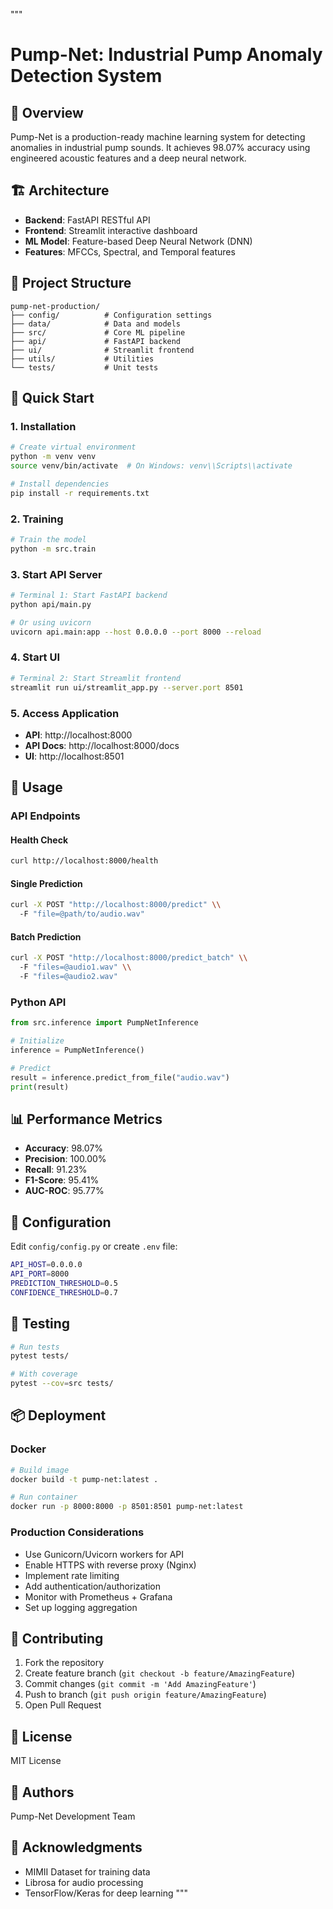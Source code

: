 """
# Pump-Net: Industrial Pump Anomaly Detection System

## 🎯 Overview
Pump-Net is a production-ready machine learning system for detecting anomalies in industrial pump sounds. It achieves 98.07% accuracy using engineered acoustic features and a deep neural network.

## 🏗️ Architecture
- **Backend**: FastAPI RESTful API
- **Frontend**: Streamlit interactive dashboard
- **ML Model**: Feature-based Deep Neural Network (DNN)
- **Features**: MFCCs, Spectral, and Temporal features

## 📁 Project Structure
```
pump-net-production/
├── config/          # Configuration settings
├── data/            # Data and models
├── src/             # Core ML pipeline
├── api/             # FastAPI backend
├── ui/              # Streamlit frontend
├── utils/           # Utilities
└── tests/           # Unit tests
```

## 🚀 Quick Start

### 1. Installation
```bash
# Create virtual environment
python -m venv venv
source venv/bin/activate  # On Windows: venv\\Scripts\\activate

# Install dependencies
pip install -r requirements.txt
```

### 2. Training
```bash
# Train the model
python -m src.train
```

### 3. Start API Server
```bash
# Terminal 1: Start FastAPI backend
python api/main.py

# Or using uvicorn
uvicorn api.main:app --host 0.0.0.0 --port 8000 --reload
```

### 4. Start UI
```bash
# Terminal 2: Start Streamlit frontend
streamlit run ui/streamlit_app.py --server.port 8501
```

### 5. Access Application
- **API**: http://localhost:8000
- **API Docs**: http://localhost:8000/docs
- **UI**: http://localhost:8501

## 🎯 Usage

### API Endpoints

#### Health Check
```bash
curl http://localhost:8000/health
```

#### Single Prediction
```bash
curl -X POST "http://localhost:8000/predict" \\
  -F "file=@path/to/audio.wav"
```

#### Batch Prediction
```bash
curl -X POST "http://localhost:8000/predict_batch" \\
  -F "files=@audio1.wav" \\
  -F "files=@audio2.wav"
```

### Python API
```python
from src.inference import PumpNetInference

# Initialize
inference = PumpNetInference()

# Predict
result = inference.predict_from_file("audio.wav")
print(result)
```

## 📊 Performance Metrics
- **Accuracy**: 98.07%
- **Precision**: 100.00%
- **Recall**: 91.23%
- **F1-Score**: 95.41%
- **AUC-ROC**: 95.77%

## 🔧 Configuration
Edit `config/config.py` or create `.env` file:
```bash
API_HOST=0.0.0.0
API_PORT=8000
PREDICTION_THRESHOLD=0.5
CONFIDENCE_THRESHOLD=0.7
```

## 🧪 Testing
```bash
# Run tests
pytest tests/

# With coverage
pytest --cov=src tests/
```

## 📦 Deployment

### Docker
```bash
# Build image
docker build -t pump-net:latest .

# Run container
docker run -p 8000:8000 -p 8501:8501 pump-net:latest
```

### Production Considerations
- Use Gunicorn/Uvicorn workers for API
- Enable HTTPS with reverse proxy (Nginx)
- Implement rate limiting
- Add authentication/authorization
- Monitor with Prometheus + Grafana
- Set up logging aggregation

## 🤝 Contributing
1. Fork the repository
2. Create feature branch (`git checkout -b feature/AmazingFeature`)
3. Commit changes (`git commit -m 'Add AmazingFeature'`)
4. Push to branch (`git push origin feature/AmazingFeature`)
5. Open Pull Request

## 📄 License
MIT License

## 👥 Authors
Pump-Net Development Team

## 🙏 Acknowledgments
- MIMII Dataset for training data
- Librosa for audio processing
- TensorFlow/Keras for deep learning
"""
